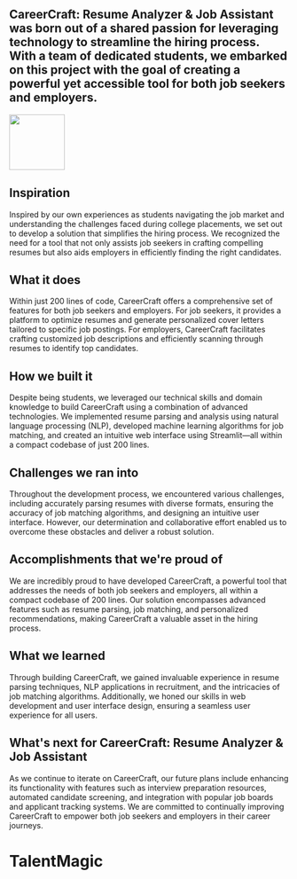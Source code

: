## CareerCraft: Resume Analyzer & Job Assistant was born out of a shared passion for leveraging technology to streamline the hiring process. With a team of dedicated students, we embarked on this project with the goal of creating a powerful yet accessible tool for both job seekers and employers.

<img src = 'images/logo.png' width=100 align=center>

## Inspiration

Inspired by our own experiences as students navigating the job market and understanding the challenges faced during college placements, we set out to develop a solution that simplifies the hiring process. We recognized the need for a tool that not only assists job seekers in crafting compelling resumes but also aids employers in efficiently finding the right candidates.

## What it does

Within just 200 lines of code, CareerCraft offers a comprehensive set of features for both job seekers and employers. For job seekers, it provides a platform to optimize resumes and generate personalized cover letters tailored to specific job postings. For employers, CareerCraft facilitates crafting customized job descriptions and efficiently scanning through resumes to identify top candidates.

## How we built it

Despite being students, we leveraged our technical skills and domain knowledge to build CareerCraft using a combination of advanced technologies. We implemented resume parsing and analysis using natural language processing (NLP), developed machine learning algorithms for job matching, and created an intuitive web interface using Streamlit—all within a compact codebase of just 200 lines.

## Challenges we ran into

Throughout the development process, we encountered various challenges, including accurately parsing resumes with diverse formats, ensuring the accuracy of job matching algorithms, and designing an intuitive user interface. However, our determination and collaborative effort enabled us to overcome these obstacles and deliver a robust solution.

## Accomplishments that we're proud of

We are incredibly proud to have developed CareerCraft, a powerful tool that addresses the needs of both job seekers and employers, all within a compact codebase of 200 lines. Our solution encompasses advanced features such as resume parsing, job matching, and personalized recommendations, making CareerCraft a valuable asset in the hiring process.

## What we learned

Through building CareerCraft, we gained invaluable experience in resume parsing techniques, NLP applications in recruitment, and the intricacies of job matching algorithms. Additionally, we honed our skills in web development and user interface design, ensuring a seamless user experience for all users.

## What's next for CareerCraft: Resume Analyzer & Job Assistant

As we continue to iterate on CareerCraft, our future plans include enhancing its functionality with features such as interview preparation resources, automated candidate screening, and integration with popular job boards and applicant tracking systems. We are committed to continually improving CareerCraft to empower both job seekers and employers in their career journeys.
# TalentMagic
